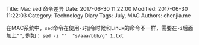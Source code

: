 Title: Mac sed 命令差异
Date: 2017-06-30 11:22:00
Modified: 2017-06-30 11:22:03
Category: Technology Diary
Tags: July, MAC
Authors: chenjia.me 

在MAC系统中，`sed`命令在使用`-i`指令时候和Linux的命令不一样，需要在`-i`后面加上`""`,
例如： `sed -i ""  "s/aaa/bbb/g" 1.txt`